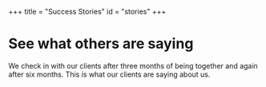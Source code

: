 +++
title = "Success Stories"
id = "stories"
+++

# See what others are saying

We check in with our clients after three months of being together and again after six months. This is what our clients are saying about us.
